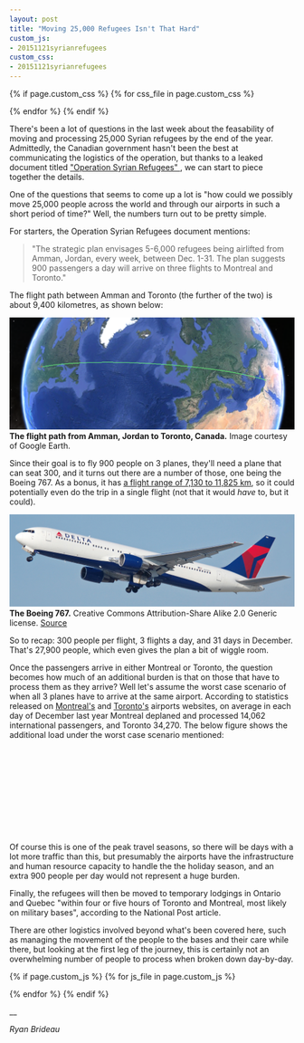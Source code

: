 ```yaml
---
layout: post
title: "Moving 25,000 Refugees Isn't That Hard"
custom_js:
- 20151121syrianrefugees
custom_css:
- 20151121syrianrefugees
---
```


{% if page.custom_css %}
  {% for css_file in page.custom_css %}
  <script src='/public/css/{{ css_file }}.css' type="text/css"></script>
  {% endfor %}
{% endif %}

There's been a lot of questions in the last week about the feasability of moving and processing 25,000 Syrian refugees by the end of the year. Admittedly, the Canadian government hasn't been the best at communicating the logistics of the operation, but thanks to a leaked document titled ["Operation Syrian Refugees" ](http://news.nationalpost.com/news/canada/500k-federal-ad-campaign-to-tout-refugee-plan-as-a-national-project-document-reveals), we can start to piece together the details.

One of the questions that seems to come up a lot is "how could we possibly move 25,000 people across the world and through our airports in such a short period of time?" Well, the numbers turn out to be pretty simple.

For starters, the Operation Syrian Refugees document mentions:

<blockquote>"The strategic plan envisages 5-6,000 refugees being airlifted from Amman, Jordan, every week, between Dec. 1-31. The plan suggests 900 passengers a day will arrive on three flights to Montreal and Toronto."</blockquote>

The flight path between Amman and Toronto (the further of the two) is about 9,400 kilometres, as shown below:

![The flight path from Amman, Jordan to Toronto, Canada.](/images/201511/refugeeflightpath.png)
<span class="imagecaption"><strong>The flight path from Amman, Jordan to Toronto, Canada.</strong> Image courtesy of Google Earth.</span>

Since their goal is to fly 900 people on 3 planes, they'll need a plane that can seat 300, and it turns out there are a number of those, one being the Boeing 767. As a bonus, it has [a flight range of 7,130 to 11,825 km](https://en.wikipedia.org/wiki/Boeing_767), so it could potentially even do the trip in a single flight (not that it would _have_ to, but it could).

![Boeing 767](/images/201511/boeing767.jpg)
<span class="imagecaption"><strong>The Boeing 767.</strong> Creative Commons Attribution-Share Alike 2.0 Generic license. [Source](https://commons.wikimedia.org/wiki/File:Delta_Air_Lines_B767-332_N130DL.jpg)</span>

So to recap: 300 people per flight, 3 flights a day, and 31 days in December. That's 27,900 people, which even gives the plan a bit of wiggle room.

Once the passengers arrive in either Montreal or Toronto, the question becomes how much of an additional burden is that on those that have to process them as they arrive? Well let's assume the worst case scenario of when all 3 planes have to arrive at the same airport. According to statistics released on [Montreal's](http://www.admtl.com/en/adm/medias/statistic) and [Toronto's](http://www.torontopearson.com/en/gtaa/statistics/#) airports websites, on average in each day of December last year Montreal deplaned and processed 14,062 international passengers, and Toronto 34,270. The below figure shows the additional load under the worst case scenario mentioned:

<div id="chart1">
    <svg></svg>
</div>

Of course this is one of the peak travel seasons, so there will be days with a lot more traffic than this, but presumably the airports have the infrastructure and human resource capacity to handle the the holiday season, and an extra 900 people per day would not represent a huge burden.

Finally, the refugees will then be moved to temporary lodgings in Ontario and Quebec "within four or five hours of Toronto and Montreal, most likely on military bases", according to the National Post article.

There are other logistics involved beyond what's been covered here, such as managing the movement of the people to the bases and their care while there, but looking at the first leg of the journey, this is certainly not an overwhelming number of people to process when broken down day-by-day.


{% if page.custom_js %}
  {% for js_file in page.custom_js %}
  <script src='/public/js/{{ js_file }}.js' type="text/javascript"></script>
  {% endfor %}
{% endif %}

__

_Ryan Brideau_
